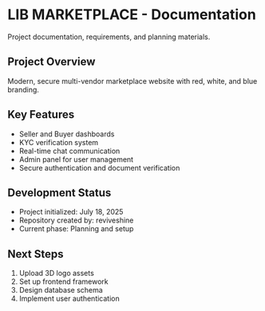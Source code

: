 # LIB MARKETPLACE - Documentation

Project documentation, requirements, and planning materials.

## Project Overview
Modern, secure multi-vendor marketplace website with red, white, and blue branding.

## Key Features
- Seller and Buyer dashboards
- KYC verification system
- Real-time chat communication
- Admin panel for user management
- Secure authentication and document verification

## Development Status
- Project initialized: July 18, 2025
- Repository created by: reviveshine
- Current phase: Planning and setup

## Next Steps
1. Upload 3D logo assets
2. Set up frontend framework
3. Design database schema
4. Implement user authentication
